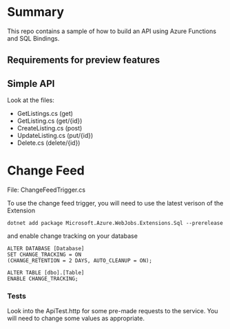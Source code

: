 # Summary

This repo contains a sample of how to build an API using Azure Functions and SQL Bindings.

## Requirements for preview features

## Simple API

Look at the files:

- GetListings.cs (get)
- GetListing.cs (get/{id})
- CreateListing.cs (post)
- UpdateListing.cs (put/{id})
- Delete.cs (delete/{id})

# Change Feed

File: ChangeFeedTrigger.cs

To use the change feed trigger, you will need to use the latest verison of the Extension

```
dotnet add package Microsoft.Azure.WebJobs.Extensions.Sql --prerelease
```

and enable change tracking on your database

```
ALTER DATABASE [Database]
SET CHANGE_TRACKING = ON
(CHANGE_RETENTION = 2 DAYS, AUTO_CLEANUP = ON);

ALTER TABLE [dbo].[Table]
ENABLE CHANGE_TRACKING;
```

### Tests

Look into the ApiTest.http for some pre-made requests to the service. You will need to change some values as appropriate.
